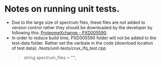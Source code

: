 # Notes on running unit tests.

- Due to the large size of spectrum files, these files are not added to version control rather they should be downloaded by the developer by following this: [ProteomeXchange - PXD005590](https://www.ebi.ac.uk/pride/archive/projects/PXD005590).
- In order to reduce build time, PXD005590 folder will not be added to the test-data folder. Rather set the varibale in the code (download location of test data): /tests/unit-tests/crux_lfq_test.cpp
  > string spectrum_files = "";
